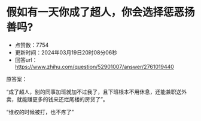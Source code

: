 # 假如有一天你成了超人，你会选择惩恶扬善吗?
- 点赞数：7754
- 更新时间：2024年03月19日20时08分06秒
- 回答url：https://www.zhihu.com/question/52901007/answer/2761019440
<body>
 <p data-pid="UiSju6Jk">原答案：</p>
 <p data-pid="1zL6EsuQ">“成了超人，别的同事加班就加不过我了，且下班根本不用休息，还能兼职送外卖，就能赚更多的钱来还烂尾楼的房贷了”。</p>
 <p data-pid="HEJVRLCA">“维权的时候被打，也不疼了”</p>
</body>